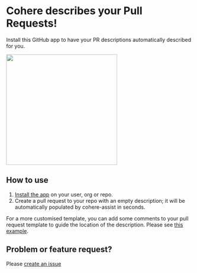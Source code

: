 # Cohere describes your Pull Requests!

Install this GitHub app to have your PR descriptions automatically described for you.

<img width="300px" src="https://github.com/user-attachments/assets/db7c9d78-7073-4cb3-bcd4-8fecdd148aca" />

## How to use

1. [Install the app](https://github.com/apps/cohere-assist) on your user, org or repo.
2. Create a pull request to your repo with an empty description; it will be automatically populated by cohere-assist in seconds.

For a more customised template, you can add some comments to your pull request template to guide the location of the description. Please see [this example](https://github.com/cohere-assist/pr-pal/blob/main/.github/pull_request_template.md?plain=1).

## Problem or feature request?

Please [create an issue](https://github.com/cohere-assist/cohere-assist/issues/new)
